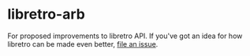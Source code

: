 libretro-arb
============

For proposed improvements to libretro API.
If you've got an idea for how libretro can be made even better, [file an issue](https://github.com/libretro/libretro-arb/issues).
